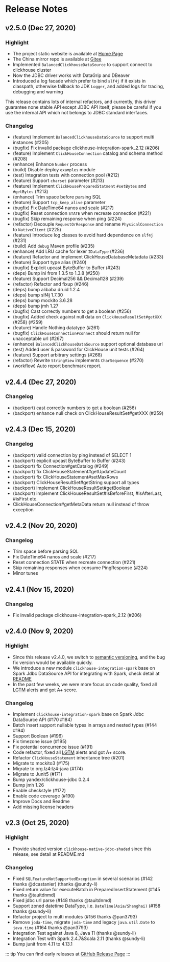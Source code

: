 Release Notes
===

v2.5.0 (Dec 27, 2020)
---
### Highlight
- The project static website is available at [Home Page](https://housepower.github.io/ClickHouse-Native-JDBC)
- The China mirror repo is available at [Gitee](https://gitee.com/housepower/ClickHouse-Native-JDBC)
- Implemented `BalancedClickhouseDataSource` to support connect to clickhouse cluster
- Now the JDBC driver works with DataGrip and DBeaver
- Introduced a log facade which prefer to bind `slf4j` if it exists in classpath, otherwise fallback to JDK `Logger`, and added logs for tracing, debugging and warning

This release contains lots of internal refactors, and currently, this driver guarantee none stable API except JDBC API itself, please be careful if you use the internal API which not belongs to JDBC standard interfaces.

### Changelog
- (feature) Implement `BalancedClickhouseDataSource` to support multi instances (#205)
- (bugfix) Fix invalid package clickhouse-integration-spark_2.12 (#206)
- (feature) Implement `ClickHouseConnection` catalog and schema method (#208)
- (enhance) Enhance `Number` process
- (build) Disable deploy `examples` module
- (test) Integration tests with connection pool (#212)
- (feature) Support `charset` parameter (#213)
- (feature) Implement `ClickHousePreparedStatment` `#setBytes` and `#getBytes` (#213)
- (enhance) Trim space before parsing SQL
- (feature) Support `tcp_keep_alive` parameter
- (bugfix) Fix DateTime64 nanos and scale (#217)
- (bugfix) Reset connection `STATE` when recreate connection (#221)
- (bugfix) Skip remaining response when ping (#224)
- (refactor) Decouple `RequestOrResponse` and rename `PhysicalConnection` to `NativeClient` (#225)
- (feature) Introduce log classes to avoid hard dependence on `slf4j` (#231)
- (build) Add `debug` Maven profile (#235)
- (enhance) Add LRU cache for lexer `IDataType` (#236)
- (feature) Refactor and implement ClickHouseDatabaseMetadata (#233)
- (feature) Support type alias (#240)
- (bugfix) Explicit upcast ByteBuffer to Buffer (#243)
- (deps) Bump ini from 1.3.5 to 1.3.8 (#250)
- (feature) Support Decimal256 && Decimal128 (#239)
- (refactor) Refactor and fixup (#246)
- (deps) bump alibaba druid 1.2.4
- (deps) bump slf4j 1.7.30
- (deps) bump mockito 3.6.28
- (deps) bump jmh 1.27
- (bugfix) Cast correctly numbers to get a boolean (#256)
- (bugfix) Added check against null data on `ClickHouseResultSet#getXXX` (#258) (#259)
- (feature) Handle Nothing datatype (#261)
- (bugfix) `ClickHouseConnection#connect` should return null for unacceptable url (#267)
- (enhance) `BalancedClickhouseDataSource` support optional database url
- (test) Added user & password for ClickHouse unit tests (#264)
- (feature) Support arbitrary settings (#268)
- (refactor) Rewrite `StringView` implements `CharSequence` (#270)
- (workflow) Auto report benchmark report.

v2.4.4 (Dec 27, 2020)
---
### Changelog
- (backport) cast correctly numbers to get a boolean (#256)
- (backport) enhance null check on ClickHouseResultSet#getXXX (#259)

v2.4.3 (Dec 15, 2020)
---
### Changelog
- (backport) valid connection by ping instead of SELECT 1
- (backport) explicit upcast ByteBuffer to Buffer (#243)
- (backport) fix Connection#getCatalog (#249)
- (backport) fix ClickHouseStatement#getUpdateCount
- (backport) fix ClickHouseStatement#setMaxRows
- (backport) ClickHouseResultSet#getString support all types
- (backport) implement ClickHouseResultSet#getBoolean
- (backport) implement ClickHouseResultSet#isBeforeFirst, #isAfterLast, #isFirst etc.
- ClickHouseConnection#getMetaData return null instead of throw exception


v2.4.2 (Nov 20, 2020)
---
### Changelog
- Trim space before parsing SQL
- Fix DateTime64 nanos and scale (#217)
- Reset connection STATE when recreate connection (#221)
- Skip remaining responses when consume PingResponse (#224)
- Minor tunes


v2.4.1 (Nov 15, 2020)
---
### Changelog
- Fix invalid package clickhouse-integration-spark_2.12 (#206)


v2.4.0 (Nov 9, 2020)
---
### Highlight
- Since this release v2.4.0, we switch to [semantic versioning](https://semver.org/), and the bug fix version would be available quickly.
- We introduce a new module `clickhouse-integration-spark` base on Spark Jdbc DataSource API for integrating with Spark, check detail at [README](https://github.com/housepower/ClickHouse-Native-JDBC#integration-with-spark)
- In the past few weeks, we were more focus on code quality, fixed all [LGTM](https://lgtm.com/projects/g/housepower/ClickHouse-Native-JDBC/alerts/) alerts and got A+ score.

### Changelog
- Implement `clickhouse-integration-spark` base on Spark Jdbc DataSource API (#170 #184)
- Batch insert support nullable types in arrays and nested types (#144 #194)
- Support Boolean (#196)
- Fix timezone issue (#195)
- Fix potential concurrence issue (#191)
- Code refactor, fixed all [LGTM](https://lgtm.com/projects/g/housepower/ClickHouse-Native-JDBC/alerts/) alerts and got A+ score.
- Refactor `ClickHouseStatement` inheritance tree (#201)
- Migrate to mockito3 (#175)
- Migrate to org.lz4:lz4-java (#174)
- Migrate to Junit5 (#171)
- Bump yandex/clickhouse-jdbc 0.2.4
- Bump jmh 1.26
- Enable checkstyle (#172)
- Enable code coverage (#190)
- Improve Docs and Readme
- Add missing license headers


v2.3 (Oct 25, 2020)
---
### Highlight
- Provide shaded version `clickhouse-native-jdbc-shaded` since this release, see detail at README.md

### Changelog
- Fixed `SQLFeatureNotSupportedException` in several scenarios (#142 thanks @dcastanier) (thanks @sundy-li)
- Fixed return value for executeBatch in PreparedInsertStatement (#145 thanks @tauitdnmd)
- Fixed jdbc url parse (#148 thanks @tauitdnmd)
- Support zoned datetime DataType, i.e. `DateTime(Asia/Shanghai)` (#158 thanks @sundy-li)
- Refactor project to multi modules (#156 thanks @pan3793)
- Remove `joda-time`, migrate `joda-time` and legacy `java.util.Date` to `java.time` (#164 thanks @pan3793)
- Integration Test against Java 8, Java 11 (thanks @sundy-li)
- Integration Test with Spark 2.4.7&Scala 2.11 (thanks @sundy-li)
- Bump junit from 4.11 to 4.13.1


::: tip
You can find early releases at [GitHub Release Page](https://github.com/housepower/ClickHouse-Native-JDBC/releases)
:::
